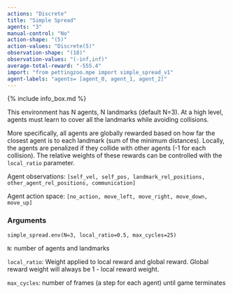```yaml
---
actions: "Discrete"
title: "Simple Spread"
agents: "3"
manual-control: "No"
action-shape: "(5)"
action-values: "Discrete(5)"
observation-shape: "(18)"
observation-values: "(-inf,inf)"
average-total-reward: "-555.4"
import: "from pettingzoo.mpe import simple_spread_v1"
agent-labels: "agents= [agent_0, agent_1, agent_2]"
---
```


{% include info_box.md %}



This environment has N agents, N landmarks (default N=3). At a high level, agents must learn to cover all the landmarks while avoiding collisions.

More specifically, all agents are globally rewarded based on how far the closest agent is to each landmark (sum of the minimum distances). Locally, the agents are penalized if they collide with other agents (-1 for each collision). The relative weights of these rewards can be controlled with the `local_ratio` parameter.

Agent observations: `[self_vel, self_pos, landmark_rel_positions, other_agent_rel_positions, communication]`

Agent action space: `[no_action, move_left, move_right, move_down, move_up]`

### Arguments

```
simple_spread.env(N=3, local_ratio=0.5, max_cycles=25)
```



`N`:  number of agents and landmarks

`local_ratio`:  Weight applied to local reward and global reward. Global reward weight will always be 1 - local reward weight.

`max_cycles`:  number of frames (a step for each agent) until game terminates

